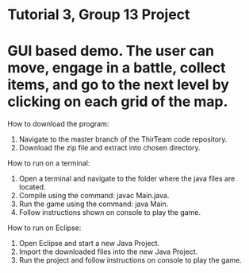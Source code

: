 # Tutorial 3, Group 13 Project 

# GUI based demo. The user can move, engage in a battle, collect items, and go to the next level by clicking on each grid of the map.

How to download the program:
1. Navigate to the master branch of the ThirTeam code repository.
2. Download the zip file and extract into chosen directory.

How to run on a terminal:
1. Open a terminal and navigate to the folder where the java files are located.
2. Compile using the command: javac Main.java.
3. Run the game using the command: java Main.
4. Follow instructions shown on console to play the game.

How to run on Eclipse:
1. Open Eclipse and start a new Java Project.
2. Import the downloaded files into the new Java Project.
3. Run the project and follow instructions on console to play the game.